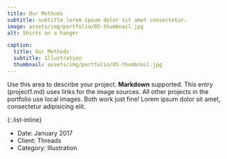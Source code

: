 ```yaml
---
title: Our Methods
subtitle: subtitle lorem ipsum dolor sit amet consectetur.
image: assets/img/portfolio/05-thumbnail.jpg
alt: Shirts on a hanger

caption:
  title: Our Methods
  subtitle: Illustration
  thumbnail: assets/img/portfolio/05-thumbnail.jpg
---
```


Use this area to describe your project. **Markdown** supported. This entry (project1.md) uses links for the image sources. All other projects in the portfolio use local images. Both work just fine! Lorem ipsum dolor sit amet, consectetur adipisicing elit.

{:.list-inline}

- Date: January 2017
- Client: Threads
- Category: Illustration
